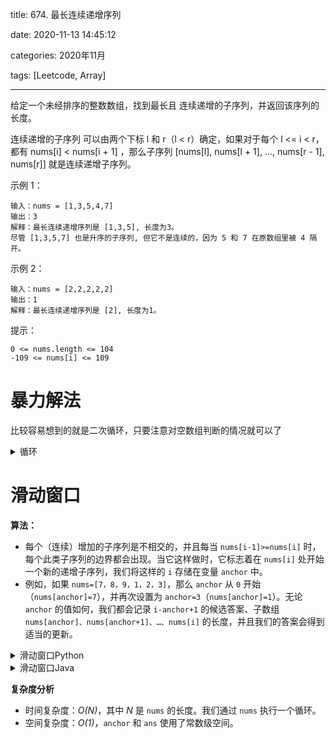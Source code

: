title: 674. 最长连续递增序列

date: 2020-11-13 14:45:12

categories: 2020年11月

tags: [Leetcode, Array]

---


给定一个未经排序的整数数组，找到最长且 连续递增的子序列，并返回该序列的长度。

连续递增的子序列 可以由两个下标 l 和 r（l < r）确定，如果对于每个 l <= i < r，都有 nums[i] < nums[i + 1] ，那么子序列 [nums[l], nums[l + 1], ..., nums[r - 1], nums[r]] 就是连续递增子序列。


<!-- more -->


示例 1：

    输入：nums = [1,3,5,4,7]
    输出：3
    解释：最长连续递增序列是 [1,3,5], 长度为3。
    尽管 [1,3,5,7] 也是升序的子序列, 但它不是连续的，因为 5 和 7 在原数组里被 4 隔开。 
示例 2：
    
    输入：nums = [2,2,2,2,2]
    输出：1
    解释：最长连续递增序列是 [2], 长度为1。
     

提示：
    
    0 <= nums.length <= 104
    -109 <= nums[i] <= 109
# 暴力解法

比较容易想到的就是二次循环，只要注意对空数组判断的情况就可以了

<details>
    <summary>循环</summary>

```
class Solution {
    public int findLengthOfLCIS(int[] nums) {
        int global = 0;
        for (int i = 0; i < nums.length; i++) {
            int local = 1, j = i + 1;
            while (j < nums.length) {
                if (nums[j] <= nums[j-1]) {
                    break;
                } else {
                    local++;
                    j++;
                }
            }
            global = Math.max(global, local);
        }
        return global;
    }
}
```
</details>


#  滑动窗口

**算法：**
- 每个（连续）增加的子序列是不相交的，并且每当 `nums[i-1]>=nums[i]` 时，每个此类子序列的边界都会出现。当它这样做时，它标志着在 `nums[i]` 处开始一个新的递增子序列，我们将这样的 `i` 存储在变量 `anchor` 中。 
- 例如，如果 `nums=[7，8，9，1，2，3]`，那么 `anchor` 从 `0` 开始（`nums[anchor]=7`），并再次设置为 `anchor=3`（`nums[anchor]=1`）。无论 `anchor` 的值如何，我们都会记录 `i-anchor+1` 的候选答案、子数组 `nums[anchor]、nums[anchor+1]、…、nums[i]` 的长度，并且我们的答案会得到适当的更新。 
<details>
    <summary>滑动窗口Python</summary>

```Python []
class Solution(object):
    def findLengthOfLCIS(self, nums):
        ans = anchor = 0
        for i in range(len(nums)):
            if i and nums[i-1] >= nums[i]: anchor = i
            ans = max(ans, i - anchor + 1)
        return ans
```

</details>
<details>
    <summary>滑动窗口Java</summary>

```Java []
class Solution {
    public int findLengthOfLCIS(int[] nums) {
        int ans = 0, anchor = 0;
        for (int i = 0; i < nums.length; ++i) {
            if (i > 0 && nums[i-1] >= nums[i]) anchor = i;
            ans = Math.max(ans, i - anchor + 1);
        }
        return ans;
    }
}
```

</details>

**复杂度分析**

* 时间复杂度：*O(N)*，其中 *N* 是 `nums` 的长度。我们通过 `nums` 执行一个循环。 
* 空间复杂度：*O(1)*，`anchor` 和 `ans` 使用了常数级空间。
